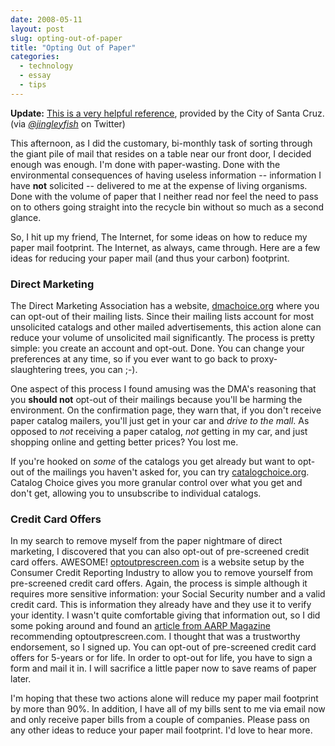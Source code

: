 ```yaml
---
date: 2008-05-11
layout: post
slug: opting-out-of-paper
title: "Opting Out of Paper"
categories:
  - technology
  - essay
  - tips
---
```


**Update:** [This is a very helpful reference](http://www.dpw.co.santa-cruz.ca.us/www.santacruzcountyrecycles/Junk_Mail/index.html), provided by the City of Santa Cruz. (via _[@jingleyfish](http://twitter.com/jingleyfish)_ on Twitter)

This afternoon, as I did the customary, bi-monthly task of sorting through the giant pile of mail that resides on a table near our front door, I decided enough was enough. I'm done with paper-wasting. Done with the environmental consequences of having useless information -- information I have **not** solicited -- delivered to me at the expense of living organisms. Done with the volume of paper that I neither read nor feel the need to pass on to others going straight into the recycle bin without so much as a second glance.

So, I hit up my friend, The Internet, for some ideas on how to reduce my paper mail footprint. The Internet, as always, came through. Here are a few ideas for reducing your paper mail (and thus your carbon) footprint.

### Direct Marketing

The Direct Marketing Association has a website, [dmachoice.org](http://www.dmachoice.org/) where you can opt-out of their mailing lists. Since their mailing lists account for most unsolicited catalogs and other mailed advertisements, this action alone can reduce your volume of unsolicited mail significantly. The process is pretty simple: you create an account and opt-out. Done. You can change your preferences at any time, so if you ever want to go back to proxy-slaughtering trees, you can ;-).

One aspect of this process I found amusing was the DMA's reasoning that you **should not** opt-out of their mailings because you'll be harming the environment. On the confirmation page, they warn that, if you don't receive paper catalog mailers, you'll just get in your car and _drive to the mall_. As opposed to _not_ receiving a paper catalog, _not_ getting in my car, and just shopping online and getting better prices? You lost me.

If you're hooked on _some_ of the catalogs you get already but want to opt-out of the mailings you haven't asked for, you can try [catalogchoice.org](http://www.catalogchoice.org/). Catalog Choice gives you more granular control over what you get and don't get, allowing you to unsubscribe to individual catalogs.

### Credit Card Offers

In my search to remove myself from the paper nightmare of direct marketing, I discovered that you can also opt-out of pre-screened credit card offers. AWESOME! [optoutprescreen.com](http://www.optoutprescreen.com) is a website setup by the Consumer Credit Reporting Industry to allow you to remove yourself from pre-screened credit card offers. Again, the process is simple although it requires more sensitive information: your Social Security number and a valid credit card. This is information they already have and they use it to verify your identity. I wasn't quite comfortable giving that information out, so I did some poking around and found an [article from AARP Magazine](http://www.aarpmagazine.org/money/scams_unmasked.html) recommending optoutprescreen.com. I thought that was a trustworthy endorsement, so I signed up. You can opt-out of pre-screened credit card offers for 5-years or for life. In order to opt-out for life, you have to sign a form and mail it in. I will sacrifice a little paper now to save reams of paper later.

I'm hoping that these two actions alone will reduce my paper mail footprint by more than 90%. In addition, I have all of my bills sent to me via email now and only receive paper bills from a couple of companies. Please pass on any other ideas to reduce your paper mail footprint. I'd love to hear more.
